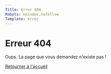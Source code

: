```yaml
---
Title: Error 404
Robots: noindex,nofollow
Template: error
---
```


<div class="sc-error">
    <div class="sce-content">
        <h1 class="sce-title-1">Erreur 404</h1>
        <p class="sce-paragraph">Oups. La page que vous demandez n'existe pas !</p>
        <a href="/" class="sce-btn btns btn-2" title="Retourner à l'accueil">Retourner à l'accueil</a>
    </div>
</div>
